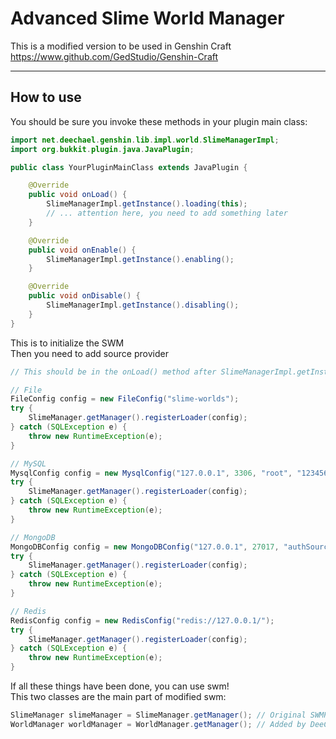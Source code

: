 # Advanced Slime World Manager
This is a modified version to be used in Genshin Craft
https://www.github.com/GedStudio/Genshin-Craft

---

## How to use
You should be sure you invoke these methods in your plugin main class:
```java
import net.deechael.genshin.lib.impl.world.SlimeManagerImpl;
import org.bukkit.plugin.java.JavaPlugin;

public class YourPluginMainClass extends JavaPlugin {

    @Override
    public void onLoad() {
        SlimeManagerImpl.getInstance().loading(this);
        // ... attention here, you need to add something later
    }

    @Override
    public void onEnable() {
        SlimeManagerImpl.getInstance().enabling();
    }

    @Override
    public void onDisable() {
        SlimeManagerImpl.getInstance().disabling();
    }
}
```
This is to initialize the SWM\
Then you need to add source provider
```java
// This should be in the onLoad() method after SlimeManagerImpl.getInstance().loading(this);

// File
FileConfig config = new FileConfig("slime-worlds");
try {
    SlimeManager.getManager().registerLoader(config);
} catch (SQLException e) {
    throw new RuntimeException(e);
}

// MySQL
MysqlConfig config = new MysqlConfig("127.0.0.1", 3306, "root", "123456", "database");
try {
    SlimeManager.getManager().registerLoader(config);
} catch (SQLException e) {
    throw new RuntimeException(e);
}

// MongoDB
MongoDBConfig config = new MongoDBConfig("127.0.0.1", 27017, "authSource", "root", "123456", "database", "collection");
try {
    SlimeManager.getManager().registerLoader(config);
} catch (SQLException e) {
    throw new RuntimeException(e);
}

// Redis
RedisConfig config = new RedisConfig("redis://127.0.0.1/");
try {
    SlimeManager.getManager().registerLoader(config);
} catch (SQLException e) {
    throw new RuntimeException(e);
}

```
If all these things have been done, you can use swm!\
This two classes are the main part of modified swm:
```java
SlimeManager slimeManager = SlimeManager.getManager(); // Original SWMPlugin.class
WorldManager worldManager = WorldManager.getManager(); // Added by DeeChael
```